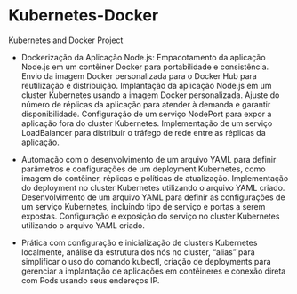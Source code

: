 # Kubernetes-Docker
Kubernetes and Docker Project

- Dockerização da Aplicação Node.js: Empacotamento da aplicação Node.js em um contêiner Docker para portabilidade e consistência. Envio da imagem Docker personalizada para o Docker Hub para reutilização e distribuição. Implantação da aplicação Node.js em um cluster Kubernetes usando a imagem Docker personalizada. Ajuste do número de réplicas da aplicação para atender à demanda e garantir disponibilidade. Configuração de um serviço NodePort para expor a aplicação fora do cluster Kubernetes. Implementação de um serviço LoadBalancer para distribuir o tráfego de rede entre as réplicas da aplicação.

- Automação com o desenvolvimento de um arquivo YAML para definir parâmetros e configurações de um deployment Kubernetes, como imagem do contêiner, réplicas e políticas de atualização. Implementação do deployment no cluster Kubernetes utilizando o arquivo YAML criado. Desenvolvimento de um arquivo YAML para definir as configurações de um serviço Kubernetes, incluindo tipo de serviço e portas a serem expostas. Configuração e exposição do serviço no cluster Kubernetes utilizando o arquivo YAML criado.

- Prática com configuração e inicialização de clusters Kubernetes localmente,  análise da estrutura dos nós no cluster, “alias” para simplificar o uso do comando kubectl, criação de deployments para gerenciar a implantação de aplicações em contêineres e conexão direta com Pods usando seus endereços IP.

